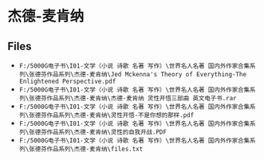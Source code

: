 # 杰德-麦肯纳

## Files

- `F:/5000G电子书\I01-文学（小说 诗歌 名著 写作）\世界名人名著 国内外作家合集系列\张德芬作品系列\杰德-麦肯纳\Jed Mckenna's Theory of Everything-The Enlightened Perspective.pdf`
- `F:/5000G电子书\I01-文学（小说 诗歌 名著 写作）\世界名人名著 国内外作家合集系列\张德芬作品系列\杰德-麦肯纳\杰德·麦肯纳 灵性开悟三部曲 英文电子书.rar`
- `F:/5000G电子书\I01-文学（小说 诗歌 名著 写作）\世界名人名著 国内外作家合集系列\张德芬作品系列\杰德-麦肯纳\灵性开悟-不是你想的那样.pdf`
- `F:/5000G电子书\I01-文学（小说 诗歌 名著 写作）\世界名人名著 国内外作家合集系列\张德芬作品系列\杰德-麦肯纳\灵性的自我开战.PDF`
- `F:/5000G电子书\I01-文学（小说 诗歌 名著 写作）\世界名人名著 国内外作家合集系列\张德芬作品系列\杰德-麦肯纳\files.txt`
